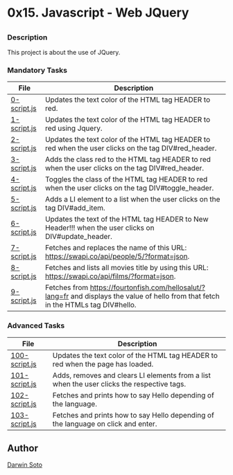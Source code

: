 # 0x15. Javascript - Web JQuery


## 

### Description

This project is about the use of JQuery.

### Mandatory Tasks

| File | Description |
| ------ | ------ |
| [0-script.js](0-script.js) | Updates the text color of the HTML tag HEADER to red. |
| [1-script.js](1-script.js) | Updates the text color of the HTML tag HEADER to red using Jquery. |
| [2-script.js](2-script.js) | Updates the text color of the HTML tag HEADER to red when the user clicks on the tag DIV#red_header. |
| [3-script.js](3-script.js) | Adds the class red to the HTML tag HEADER to red when the user clicks on the tag DIV#red_header. |
| [4-script.js](4-script.js) | Toggles the class of the HTML tag HEADER to red when the user clicks on the tag DIV#toggle_header. |
| [5-script.js](5-script.js) | Adds a LI element to a list when the user clicks on the tag DIV#add_item. |
| [6-script.js](6-script.js) | Updates the text of the HTML tag HEADER to New Header!!! when the user clicks on DIV#update_header. |
| [7-script.js](7-script.js) | Fetches and replaces the name of this URL: https://swapi.co/api/people/5/?format=json. |
| [8-script.js](8-script.js) | Fetches and lists all movies title by using this URL: https://swapi.co/api/films/?format=json. |
| [9-script.js](9-script.js) | Fetches from https://fourtonfish.com/hellosalut/?lang=fr and displays the value of hello from that fetch in the HTMLs tag DIV#hello. |

### Advanced Tasks

| File | Description |
| ------ | ------ |
| [100-script.js](100-script.js) | Updates the text color of the HTML tag HEADER to red when the page has loaded. |
| [101-script.js](101-script.js) | Adds, removes and clears LI elements from a list when the user clicks the respective tags. |
| [102-script.js](102-script.js) | Fetches and prints how to say Hello depending of the language. |
| [103-script.js](103-script.js) | Fetches and prints how to say Hello depending of the language on click and enter. |

## Author

[Darwin Soto](https://twitter.com/darutos)
